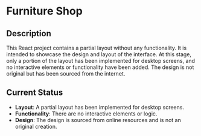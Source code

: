 # Furniture Shop

## Description

This React project contains a partial layout without any functionality. It is intended to showcase the design and layout of the interface. At this stage, only a portion of the layout has been implemented for desktop screens, and no interactive elements or functionality have been added. The design is not original but has been sourced from the internet.

## Current Status

- **Layout**: A partial layout has been implemented for desktop screens.
- **Functionality**: There are no interactive elements or logic.
- **Design**: The design is sourced from online resources and is not an original creation.
